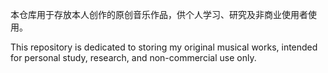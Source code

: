 本仓库用于存放本人创作的原创音乐作品，供个人学习、研究及非商业使用者使用。

This repository is dedicated to storing my original musical works, intended for personal study, research, and non-commercial use only.
